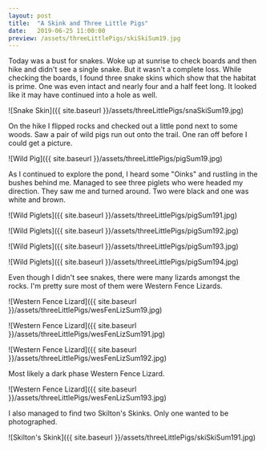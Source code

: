 ```yaml
---
layout: post
title:  "A Skink and Three Little Pigs"
date:   2019-06-25 11:00:00
preview: /assets/threeLittlePigs/skiSkiSum19.jpg
---
```


Today was a bust for snakes. Woke up at sunrise to check boards and then hike and didn't see a single snake. But it wasn't a complete loss. While checking the boards, I found three snake skins which show that the habitat is prime. One was even intact and nearly four and a half feet long. It looked like it may have continued into a hole as well.

![Snake Skin]({{ site.baseurl }}/assets/threeLittlePigs/snaSkiSum19.jpg)

On the hike I flipped rocks and checked out a little pond next to some woods. Saw a pair of wild pigs run out onto the trail. One ran off before I could get a picture.

![Wild Pig]({{ site.baseurl }}/assets/threeLittlePigs/pigSum19.jpg)

As I continued to explore the pond, I heard some "Oinks" and rustling in the bushes behind me. Managed to see three piglets who were headed my direction. They saw me and turned around. Two were black and one was white and brown.

![Wild Piglets]({{ site.baseurl }}/assets/threeLittlePigs/pigSum191.jpg)

![Wild Piglets]({{ site.baseurl }}/assets/threeLittlePigs/pigSum192.jpg)

![Wild Piglets]({{ site.baseurl }}/assets/threeLittlePigs/pigSum193.jpg)

![Wild Piglets]({{ site.baseurl }}/assets/threeLittlePigs/pigSum194.jpg)

Even though I didn't see snakes, there were many lizards amongst the rocks. I'm pretty sure most of them were Western Fence Lizards.

![Western Fence Lizard]({{ site.baseurl }}/assets/threeLittlePigs/wesFenLizSum19.jpg)

![Western Fence Lizard]({{ site.baseurl }}/assets/threeLittlePigs/wesFenLizSum191.jpg)

![Western Fence Lizard]({{ site.baseurl }}/assets/threeLittlePigs/wesFenLizSum192.jpg)

Most likely a dark phase Western Fence Lizard.

![Western Fence Lizard]({{ site.baseurl }}/assets/threeLittlePigs/wesFenLizSum193.jpg)

I also managed to find two Skilton's Skinks. Only one wanted to be photographed.

![Skilton's Skink]({{ site.baseurl }}/assets/threeLittlePigs/skiSkiSum191.jpg)